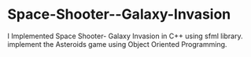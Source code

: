 # Space-Shooter--Galaxy-Invasion
I Implemented Space Shooter- Galaxy Invasion in C++ using sfml library.
 implement the Asteroids game using Object Oriented
 Programming. 
